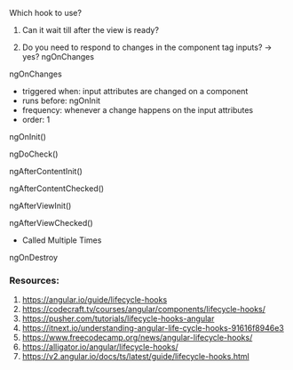 Which hook to use?


1. Can it wait till after the view is ready?

1. Do you need to respond to changes in the component tag inputs?
-> yes? ngOnChanges



ngOnChanges
* triggered when: input attributes are changed on a component
* runs before: ngOnInit
* frequency: whenever a change happens on the input attributes
* order: 1

ngOnInit()

ngDoCheck()

ngAfterContentInit()

ngAfterContentChecked()

ngAfterViewInit()

ngAfterViewChecked()
* Called Multiple Times

ngOnDestroy

### Resources:
1. https://angular.io/guide/lifecycle-hooks
1. https://codecraft.tv/courses/angular/components/lifecycle-hooks/
1. https://pusher.com/tutorials/lifecycle-hooks-angular
1. https://itnext.io/understanding-angular-life-cycle-hooks-91616f8946e3
1. https://www.freecodecamp.org/news/angular-lifecycle-hooks/
1. https://alligator.io/angular/lifecycle-hooks/
1. https://v2.angular.io/docs/ts/latest/guide/lifecycle-hooks.html
